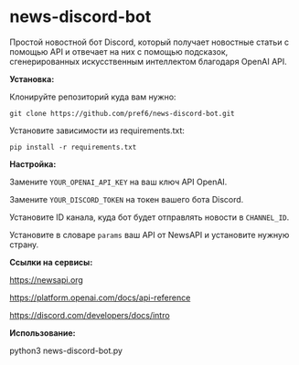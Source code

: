 # news-discord-bot
Простой новостной бот Discord, который получает новостные статьи с помощью API и отвечает на них с помощью подсказок, сгенерированных искусственным интеллектом благодаря OpenAI API.

**Установка:**

Клонируйте репозиторий куда вам нужно:
```
git clone https://github.com/pref6/news-discord-bot.git
```
Установите зависимости из requirements.txt:
```
pip install -r requirements.txt
```

**Настройка:**

Замените ```YOUR_OPENAI_API_KEY``` на ваш ключ API OpenAI.

Замените ```YOUR_DISCORD_TOKEN``` на токен вашего бота Discord.

Установите ID канала, куда бот будет отправлять новости в ```CHANNEL_ID```.

Установите в словаре ```params``` ваш API от NewsAPI и установите нужную страну.

**Ссылки на сервисы:**

https://newsapi.org

https://platform.openai.com/docs/api-reference

https://discord.com/developers/docs/intro

**Использование:**

python3 news-discord-bot.py
